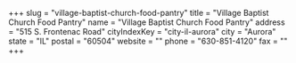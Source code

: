 +++
slug = "village-baptist-church-food-pantry"
title = "Village Baptist Church Food Pantry"
name = "Village Baptist Church Food Pantry"
address = "515 S. Frontenac Road"
cityIndexKey = "city-il-aurora"
city = "Aurora"
state = "IL"
postal = "60504"
website = ""
phone = "630-851-4120"
fax = ""
+++
